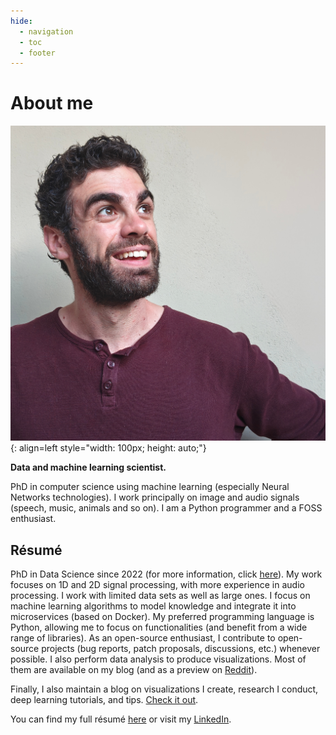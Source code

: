 ```yaml
---
hide:
  - navigation
  - toc
  - footer
---
```


# About me

![Me](../assets/images/vroger11_photo.jpg){: align=left style="width: 100px; height: auto;"}

**Data and machine learning scientist.**

PhD in computer science using machine learning (especially Neural Networks technologies). I work principally on image and audio signals (speech, music, animals and so on). I am a Python programmer and a FOSS enthusiast.

## Résumé

PhD in Data Science since 2022 (for more information, click [here](blog/2022/10-30-my-phd-experience.md)).
My work focuses on 1D and 2D signal processing, with more experience in audio processing.
I work with limited data sets as well as large ones.
I focus on machine learning algorithms to model knowledge and integrate it into microservices (based on Docker).
My preferred programming language is Python, allowing me to focus on functionalities (and benefit from a wide range of libraries).
As an open-source enthusiast, I contribute to open-source projects (bug reports, patch proposals, discussions, etc.) whenever possible.
I also perform data analysis to produce visualizations. Most of them are available on my blog (and as a preview on [Reddit](https://www.reddit.com/user/vroger11)).

Finally, I also maintain a blog on visualizations I create, research I conduct, deep learning tutorials, and tips. [Check it out](blog/index.md).

You can find my full résumé [here](../assets/cv/cv_en.pdf) or visit my [LinkedIn](https://www.linkedin.com/in/vroger11/).
